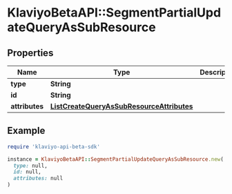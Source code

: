 # KlaviyoBetaAPI::SegmentPartialUpdateQueryAsSubResource

## Properties

| Name | Type | Description | Notes |
| ---- | ---- | ----------- | ----- |
| **type** | **String** |  |  |
| **id** | **String** |  |  |
| **attributes** | [**ListCreateQueryAsSubResourceAttributes**](ListCreateQueryAsSubResourceAttributes.md) |  |  |

## Example

```ruby
require 'klaviyo-api-beta-sdk'

instance = KlaviyoBetaAPI::SegmentPartialUpdateQueryAsSubResource.new(
  type: null,
  id: null,
  attributes: null
)
```


